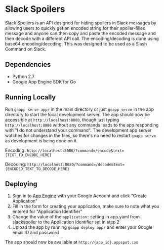 Slack Spoilers
==============

Slack Spoilers is an API designed for hiding spoilers in Slack messages by allowing users to quickly get an encoded string for their spoiler-filled message and anyone can then copy and paste the encoded message and then decode with a different API call. The encoding/decoding is done using base64 encoding/decoding. This was designed to be used as a Slash Command on Slack. 


Dependencies
-----
- Python 2.7
- Google App Engine SDK for Go

Running Locally
-----
Run `goapp serve app/` in the main directory or just `goapp serve` in the app directory to start the local development server. The app should now be accessible at `http://localhost:8080`, though just typing `http://localhost:8080` without any commands leads to the app responding with "I do not understand your command". The development app server watches for changes in the files, so there's no need to restart `goapp serve` as development is being done on it.

Encoding: `http://localhost:8080/?command=/encode&text={TEXT_TO_ENCODE_HERE}`

Decoding: `http://localhost:8080/?command=/decode&text={ENCODED_TEXT_TO_DECODE_HERE}`


Deploying
-----
1. Sign in to [App Engine](https://appengine.google.com/) with your Google Account and click "Create Application"
2. Fill in the form for creating your application, make sure to note what you entered for "Application Identifier"
3. Change the value of the `application:` setting in app.yaml from slackspoiler to the Application Identifier set in step 2
4. Upload the app by running `goapp deploy app/` and enter your Google email ID and password

The app should now be available at `http://{app_id}.appspot.com`
